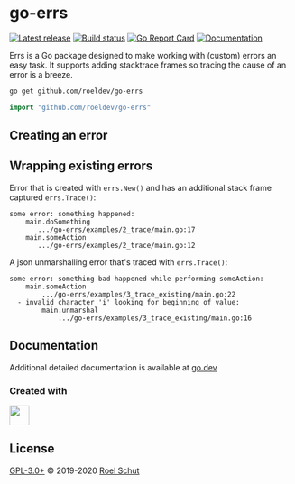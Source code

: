 go-errs
=======

[![Latest release][latest-release-img]][latest-release-url]
[![Build status][build-status-img]][build-status-url]
[![Go Report Card][report-img]][report-url]
[![Documentation][doc-img]][doc-url]

[latest-release-img]: https://img.shields.io/github/release/roeldev/go-errs.svg?label=latest
[latest-release-url]: https://github.com/roeldev/go-errs/releases
[build-status-img]: https://github.com/roeldev/go-errs/workflows/Go/badge.svg
[build-status-url]: https://github.com/roeldev/go-errs/actions?query=workflow%3AGo
[report-img]: https://goreportcard.com/badge/github.com/roeldev/go-errs
[report-url]: https://goreportcard.com/report/github.com/roeldev/go-errs
[doc-img]: https://godoc.org/github.com/roeldev/go-errs?status.svg
[doc-url]: https://pkg.go.dev/github.com/roeldev/go-errs


Errs is a Go package designed to make working with (custom) errors an easy task. It supports adding stacktrace frames so tracing the cause of an error is a breeze. 


```sh
go get github.com/roeldev/go-errs
```
```go
import "github.com/roeldev/go-errs"
```


## Creating an error

## Wrapping existing errors

Error that is created with `errs.New()` and has an additional stack frame captured `errs.Trace()`:
```text
some error: something happened:
    main.doSomething
       .../go-errs/examples/2_trace/main.go:17
    main.someAction
       .../go-errs/examples/2_trace/main.go:12
```

A json unmarshalling error that's traced with `errs.Trace()`:
```text
some error: something bad happened while performing someAction:
    main.someAction
        .../go-errs/examples/3_trace_existing/main.go:22
  - invalid character 'i' looking for beginning of value:
        main.unmarshal
            .../go-errs/examples/3_trace_existing/main.go:16
```


## Documentation
Additional detailed documentation is available at [go.dev][doc-url]


### Created with
<a href="https://www.jetbrains.com/?from=roeldev/go-errs" target="_blank"><img src="https://pbs.twimg.com/profile_images/1206615658638856192/eiS7UWLo_400x400.jpg" width="35" /></a>


## License
[GPL-3.0+](LICENSE) © 2019-2020 [Roel Schut](https://roelschut.nl)
